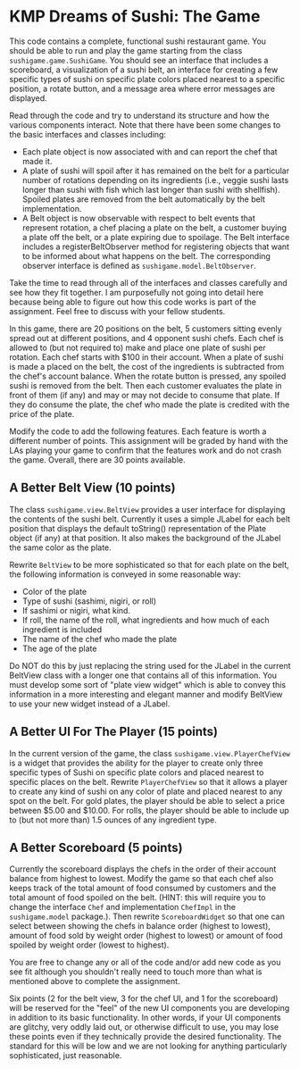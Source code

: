 # KMP Dreams of Sushi: The Game

This code contains a complete, functional sushi restaurant game. You should be able to run and play the game starting from the class ```sushigame.game.SushiGame```. You should see an interface that includes a scoreboard, a visualization of a sushi belt, an interface for creating a few specific types of sushi on specific plate colors placed nearest to a specific position, a rotate button, and a message area where error messages are displayed. 

Read through the code and try to understand its structure and how the various components interact. Note that there have been some changes to the basic interfaces and classes including:
* Each plate object is now associated with and can report the chef that made it.
* A plate of sushi will spoil after it has remained on the belt for a particular number of rotations depending on its ingredients (i.e., veggie sushi lasts longer than sushi with fish which last longer than sushi with shellfish). Spoiled plates are removed from the belt automatically by the belt implementation.
* A Belt object is now observable with respect to belt events that represent rotation, a chef placing a plate on the belt, a customer buying a plate off the belt, or a plate expiring due to spoilage. The Belt interface includes a registerBeltObserver method for registering objects that want to be informed about what happens on the belt. The corresponding observer interface is defined as ```sushigame.model.BeltObserver```.

Take the time to read through all of the interfaces and classes carefully and see how they fit together. I am purposefully not going into detail here because being able to figure out how this code works is part of the assignment. Feel free to discuss with your fellow students.

In this game, there are 20 positions on the belt, 5 customers sitting evenly spread out at different positions, and 4 opponent sushi chefs. Each chef is allowed to (but not required to) make and place one plate of sushi per rotation. Each chef starts with $100 in their account. When a plate of sushi is made a placed on the belt, the cost of the ingredients is subtracted from the chef's account balance. When the rotate button is pressed, any spoiled sushi is removed from the belt. Then each customer evaluates the plate in front of them (if any) and may or may not decide to consume that plate. If they do consume the plate, the chef who made the plate is credited with the price of the plate.

Modify the code to add the following features. Each feature is worth a different number of points. This assignment will be graded by hand with the LAs playing your game to confirm that the features work and do not crash the game. Overall, there are 30 points available.

## A Better Belt View (10 points)

The class ```sushigame.view.BeltView``` provides a user interface for displaying the contents of the sushi belt. Currently it uses a simple JLabel for each belt position that displays the default toString() representation of the Plate object (if any) at that position. It also makes the background of the JLabel the same color as the plate.

Rewrite ```BeltView``` to be more sophisticated so that for each plate on the belt, the following information is conveyed in some reasonable way:
* Color of the plate
* Type of sushi (sashimi, nigiri, or roll)
* If sashimi or nigiri, what kind.
* If roll, the name of the roll, what ingredients and how much of each ingredient is included
* The name of the chef who made the plate
* The age of the plate

Do NOT do this by just replacing the string used for the JLabel in the current BeltView class with a longer one that contains all of this information. You must develop some sort of "plate view widget" which is able to convey this information in a more interesting and elegant manner and modify BeltView to use your new widget instead of a JLabel.

## A Better UI For The Player (15 points)

In the current version of the game, the class ```sushigame.view.PlayerChefView``` is a widget that provides the ability for the player to create only three specific types of Sushi on specific plate colors and placed nearest to specific places on the belt. Rewrite ```PlayerChefView``` so that it allows a player to create any kind of sushi on any color of plate and placed nearest to any spot on the belt. For gold plates, the player should be able to select a price between $5.00 and $10.00. For rolls, the player should be able to include up to (but not more than) 1.5 ounces of any ingredient type.

## A Better Scoreboard (5 points)

Currently the scoreboard displays the chefs in the order of their account balance from highest to lowest. Modify the game so that each chef also keeps track of the total amount of food consumed by customers and the total amount of food spoiled on the belt. (HINT: this will require you to change the interface ```Chef``` and implementation ```ChefImpl``` in the ```sushigame.model``` package.). Then rewrite ```ScoreboardWidget``` so that one can select between showing the chefs in balance order (highest to lowest), amount of food sold by weight order (highest to lowest) or amount of food spoiled by weight order (lowest to highest).

You are free to change any or all of the code and/or add new code as you see fit although you shouldn't really need to touch more than what is mentioned above to complete the assignment.

Six points (2 for the belt view, 3 for the chef UI, and 1 for the scoreboard) will be reserved for the "feel" of the new UI components you are developing in addition to its basic functionality. In other words, if your UI components are glitchy, very oddly laid out, or otherwise difficult to use, you may lose these points even if they technically provide the desired functionality. The standard for this will be low and we are not looking for anything particularly sophisticated, just reasonable.
